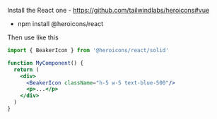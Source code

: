 Install the React one - https://github.com/tailwindlabs/heroicons#vue
- npm install @heroicons/react

Then use like this

```jsx
import { BeakerIcon } from '@heroicons/react/solid'

function MyComponent() {
  return (
    <div>
      <BeakerIcon className="h-5 w-5 text-blue-500"/>
      <p>...</p>
    </div>
  )
}
```


